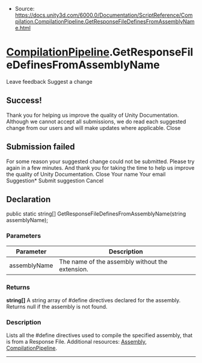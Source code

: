 * Source: https://docs.unity3d.com/6000.0/Documentation/ScriptReference/Compilation.CompilationPipeline.GetResponseFileDefinesFromAssemblyName.html

#  [CompilationPipeline](https://docs.unity3d.com/6000.0/Documentation/ScriptReference/Compilation.CompilationPipeline.html).GetResponseFileDefinesFromAssemblyName
Leave feedback
Suggest a change
## Success!
Thank you for helping us improve the quality of Unity Documentation. Although we cannot accept all submissions, we do read each suggested change from our users and will make updates where applicable.
Close
## Submission failed
For some reason your suggested change could not be submitted. Please <a>try again</a> in a few minutes. And thank you for taking the time to help us improve the quality of Unity Documentation.
Close
Your name Your email Suggestion* Submit suggestion
Cancel
## Declaration
public static string[] GetResponseFileDefinesFromAssemblyName(string assemblyName); 
### Parameters
Parameter | Description  
---|---  
assemblyName | The name of the assembly without the extension.  
### Returns
**string[]** A string array of #define directives declared for the assembly. Returns null if the assembly is not found. 
### Description
Lists all the #define directives used to compile the specified assembly, that is from a Response File.
Additional resources: [Assembly](https://docs.unity3d.com/6000.0/Documentation/ScriptReference/Compilation.Assembly.html), [CompilationPipeline](https://docs.unity3d.com/6000.0/Documentation/ScriptReference/Compilation.CompilationPipeline.html).
* * *
